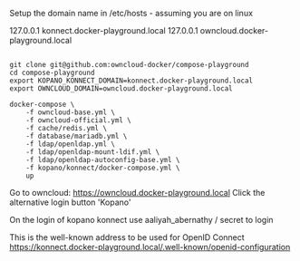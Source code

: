 Setup the domain name in /etc/hosts - assuming you are on linux

127.0.0.1 konnect.docker-playground.local
127.0.0.1 owncloud.docker-playground.local

```console

git clone git@github.com:owncloud-docker/compose-playground
cd compose-playground
export KOPANO_KONNECT_DOMAIN=konnect.docker-playground.local
export OWNCLOUD_DOMAIN=owncloud.docker-playground.local

docker-compose \
    -f owncloud-base.yml \
    -f owncloud-official.yml \
    -f cache/redis.yml \
    -f database/mariadb.yml \
    -f ldap/openldap.yml \
    -f ldap/openldap-mount-ldif.yml \
    -f ldap/openldap-autoconfig-base.yml \
    -f kopano/konnect/docker-compose.yml \
    up
```

Go to owncloud: https://owncloud.docker-playground.local
Click the alternative login button 'Kopano'

On the login of kopano konnect use aaliyah_abernathy / secret to login

This is the well-known address to be used for OpenID Connect
https://konnect.docker-playground.local/.well-known/openid-configuration

